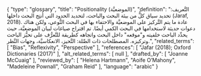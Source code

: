 {
    "type": "glossary",
    "title": "Positionality (الموضعيَّة)",
    "definition": "التَّعريف: تحديد سياق كلٌّ من بيئة البحث والباحث، لتحديد الحدود التي أُنتِج البحث داخلها (Jaraf, 2018). عادة ما يتم التَّركيز على الموضعيَّة والاحتفاء بها في البحث النُّوعي، ولكن هناك دعوات حديثة لاستخدامها في البحث الكمي أيضًا. تم اقتراح صياغات لبيان الموضعيَّة، حيث يحدِّد الباحث خلفيته و\"موقعه\" داخل البحث واتجاهه كطريقة للتَّعرُّف على تحيُّز الباحث وتركيزه.  المصطلحات ذات الصِّلة:  التَّحيز، الانعكاسيَّة، وجهات النَّظر.",
    "related_terms": [
        "Bias",
        "Reflexivity",
        "Perspective"
    ],
    "references": [
        "Jafar (2018); Oxford Dictionaries (2017)"
    ],
    "alt_related_terms": [
        null
    ],
    "drafted_by": [
        "Joanne McCuaig"
    ],
    "reviewed_by": [
        "Helena Hartmann",
        "Aoife O’Mahony",
        "Madeleine Pownall",
        "Graham Reid"
    ],
    "language": "arabic"
}